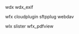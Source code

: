 wdx
    wdx_exif

wfx
    cloudplugin
    sftpplug
    webdav

wlx
    slister
    wfx_pdfview

    
